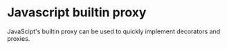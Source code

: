 # Javascript builtin proxy

JavaScipt's builtin proxy can be used to quickly implement
decorators and proxies. 
